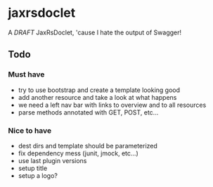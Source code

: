 jaxrsdoclet
===============

A *DRAFT* JaxRsDoclet, 'cause I hate the output of Swagger!

## Todo

### Must have

  * try to use bootstrap and create a template looking good
  * add another resource and take a look at what happens
  * we need a left nav bar with links to overview and to all resources
  * parse methods annotated with GET, POST, etc...
  
### Nice to have

  * dest dirs and template should be parameterized
  * fix dependency mess (junit, jmock, etc...)
  * use last plugin versions
  * setup title
  * setup a logo?
